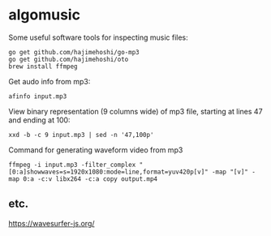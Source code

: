 # algomusic

Some useful software tools for inspecting music files:
```
go get github.com/hajimehoshi/go-mp3
go get github.com/hajimehoshi/oto
brew install ffmpeg
```

Get audo info from mp3:
```
afinfo input.mp3
```

View binary representation (9 columns wide) of mp3 file, starting at lines 47 and ending at 100:
```
xxd -b -c 9 input.mp3 | sed -n '47,100p'
```

Command for generating waveform video from mp3
```
ffmpeg -i input.mp3 -filter_complex "[0:a]showwaves=s=1920x1080:mode=line,format=yuv420p[v]" -map "[v]" -map 0:a -c:v libx264 -c:a copy output.mp4
```

## etc.

https://wavesurfer-js.org/

